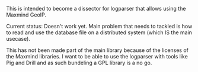 This is intended to become a dissector for logparser that allows using the Maxmind GeoIP.

Current status: Doesn't work yet.
Main problem that needs to tackled is how to read and use the database file on a distributed system (which IS the main usecase).

This has not been made part of the main library because of the licenses of the Maxmind libraries.
I want to be able to use the logparser with tools like Pig and Drill and as such bundeling a GPL library is a no go.